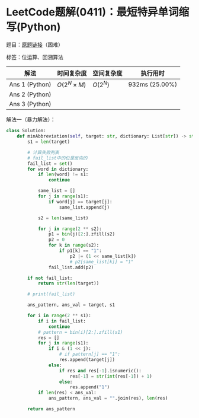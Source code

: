 # LeetCode题解(0411)：最短特异单词缩写(Python)

题目：[原题链接](https://leetcode-cn.com/problems/minimum-unique-word-abbreviation/)（困难）

标签：位运算、回溯算法

| 解法           | 时间复杂度 | 空间复杂度 | 执行用时       |
| -------------- | ---------- | ---------- | -------------- |
| Ans 1 (Python) | $O(2^N×M)$ | $O(2^N)$   | 932ms (25.00%) |
| Ans 2 (Python) |            |            |                |
| Ans 3 (Python) |            |            |                |

解法一（暴力解法）：

```python
class Solution:
    def minAbbreviation(self, target: str, dictionary: List[str]) -> str:
        s1 = len(target)

        # 计算失败列表
        # fail_list中的位是反向的
        fail_list = set()
        for word in dictionary:
            if len(word) != s1:
                continue

            same_list = []
            for j in range(s1):
                if word[j] == target[j]:
                    same_list.append(j)

            s2 = len(same_list)

            for j in range(2 ** s2):
                p1 = bin(j)[2:].zfill(s2)
                p2 = 0
                for k in range(s2):
                    if p1[k] == "1":
                        p2 |= (1 << same_list[k])
                        # p2[same_list[k]] = "1"
                fail_list.add(p2)

        if not fail_list:
            return str(len(target))

        # print(fail_list)

        ans_pattern, ans_val = target, s1

        for i in range(2 ** s1):
            if i in fail_list:
                continue
            # pattern = bin(i)[2:].zfill(s1)
            res = []
            for j in range(s1):
                if i & (1 << j):
                    # if pattern[j] == "1":
                    res.append(target[j])
                else:
                    if res and res[-1].isnumeric():
                        res[-1] = str(int(res[-1]) + 1)
                    else:
                        res.append("1")
            if len(res) < ans_val:
                ans_pattern, ans_val = "".join(res), len(res)

        return ans_pattern
```